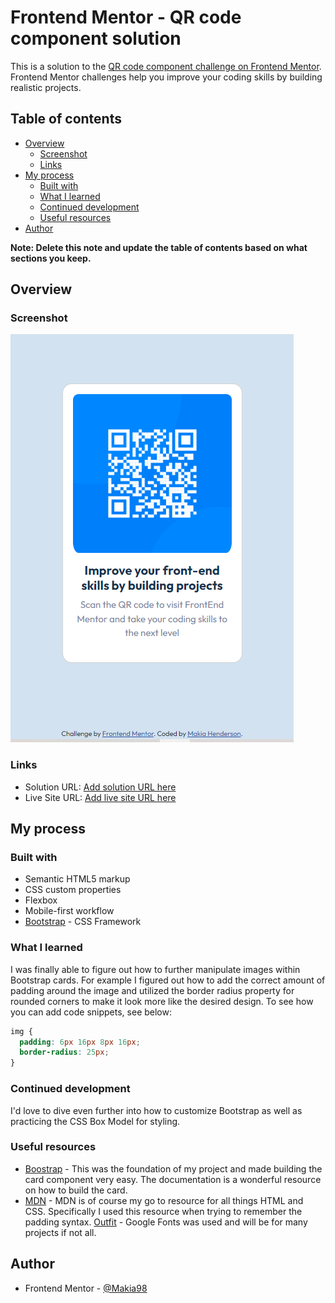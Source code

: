 # Frontend Mentor - QR code component solution

This is a solution to the [QR code component challenge on Frontend Mentor](https://www.frontendmentor.io/challenges/qr-code-component-iux_sIO_H). Frontend Mentor challenges help you improve your coding skills by building realistic projects. 

## Table of contents

- [Overview](#overview)
  - [Screenshot](#screenshot)
  - [Links](#links)
- [My process](#my-process)
  - [Built with](#built-with)
  - [What I learned](#what-i-learned)
  - [Continued development](#continued-development)
  - [Useful resources](#useful-resources)
- [Author](#author)

**Note: Delete this note and update the table of contents based on what sections you keep.**

## Overview

### Screenshot

![](./qrscreenshot.png)

### Links

- Solution URL: [Add solution URL here](https://your-solution-url.com)
- Live Site URL: [Add live site URL here](https://your-live-site-url.com)

## My process

### Built with

- Semantic HTML5 markup
- CSS custom properties
- Flexbox
- Mobile-first workflow
- [Bootstrap](https://getbootstrap.com/) - CSS Framework

### What I learned

I was finally able to figure out how to further manipulate images within Bootstrap cards. For example I figured out how to add the correct amount of padding around the image and utilized the border radius property for rounded corners to make it look more like the desired design. 
To see how you can add code snippets, see below:

```css
img {
  padding: 6px 16px 8px 16px; 
  border-radius: 25px;
}

```
### Continued development

I'd love to dive even further into how to customize Bootstrap as well as practicing the CSS Box Model for styling.

### Useful resources

- [Boostrap](https://getbootstrap.com/docs/5.2/components/card/) - This was the foundation of my project and made building the card component very easy. The documentation is a wonderful resource on how to build the card.
- [MDN](https://developer.mozilla.org/en-US/docs/Web/CSS/padding) - MDN is of course my go to resource for all things HTML and CSS. Specifically I used this resource when trying to remember the padding syntax.
[Outfit](https://fonts.google.com/specimen/Outfit) - Google Fonts was used and will be for many projects if not all.

## Author
- Frontend Mentor - [@Makia98](https://www.frontendmentor.io/profile/Makia98)

